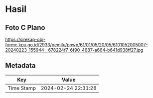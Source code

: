 # Hasil

## Foto C Plano

https://sirekap-obj-formc.kpu.go.id/2933/pemilu/ppwp/61/01/05/20/05/6101052005007-20240223-155944--678224f7-6f90-4687-a664-b641d938ff27.jpg


## Metadata

| Key        | Value               |
| ---------- | ------------------- |
| Time Stamp | 2024-02-24 22:31:28 |



